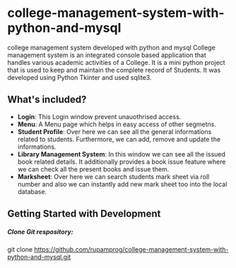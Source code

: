 # college-management-system-with-python-and-mysql
 college management system developed with python and mysql
College management system is an integrated console based application that handles various academic activities of a College. It is a mini python project that is used to keep and maintain the complete record of Students. It was developed using Python Tkinter and used sqlite3.
## What's included?
- __Login__: This Login window prevent unauothrised access.
- __Menu__: A Menu page which helps in easy access of other segmetns.
- __Student Profile__: Over here we can see all the general informations related to students. Furthermore, we can add, remove and update the informations.
- __Library Management System__: In this window we can see all the issued book related details. It additionally provides a book issue feature where we can check all the present books and issue them.
- __Marksheet__: Over here we can search students mark sheet via roll number and also we can instantly add new mark sheet too into the local database.
## Getting Started with Development
##### Clone Git respository:
git clone  https://github.com/rupamprog/college-management-system-with-python-and-mysql.git
